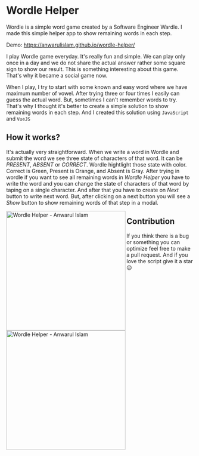 # Wordle Helper
Wordle is a simple word game created by a Software Engineer Wardle. I made this simple helper app to show remaining words in each step.

Demo: https://anwarulislam.github.io/wordle-helper/

I play Wordle game everyday. It's really fun and simple. We can play only once in a day and we do not share the actual answer rather some square sign to show our result. This is something interesting about this game. That's why it became a social game now.

When I play, I try to start with some known and easy word where we have maximum number of vowel. After trying three or four times I easily can guess the actual word. But, sometimes I can't remember words to try. That's why I thought it's better to create a simple solution to show remaining words in each step. And I created this solution using `JavaScript` and `VueJS`

## How it works?

It's actually very straightforward. When we write a word in Wordle and submit the word we see three state of characters of that word. It can be *PRESENT*, *ABSENT* or *CORRECT*. Wordle hightlight those state with color. Correct is Green, Present is Orange, and Absent is Gray. After trying in wordle if you want to see all remaining words in *Wordle Helper* you have to write the word and you can change the state of characters of that word by taping on a single character. And after that you have to create on *Next* button to write next word. But, after clicking on a next button you will see a *Show* button to show remaining words of that step in a modal.

<a><img src="https://user-images.githubusercontent.com/26295990/152162355-ead50a50-202a-49a8-9188-bc8c3384fa8c.png" align="left" height="auto" width="320" alt="Wordle Helper - Anwarul Islam"></a>
<a><img src="https://user-images.githubusercontent.com/26295990/152162427-a69258e7-b464-4030-8d05-522ec52b7dfb.png" align="left" height="auto" width="320" alt="Wordle Helper - Anwarul Islam"></a>


## Contribution

If you think there is a bug or something you can optimize feel free to make a pull request. And if you love the script give it a star 😉
